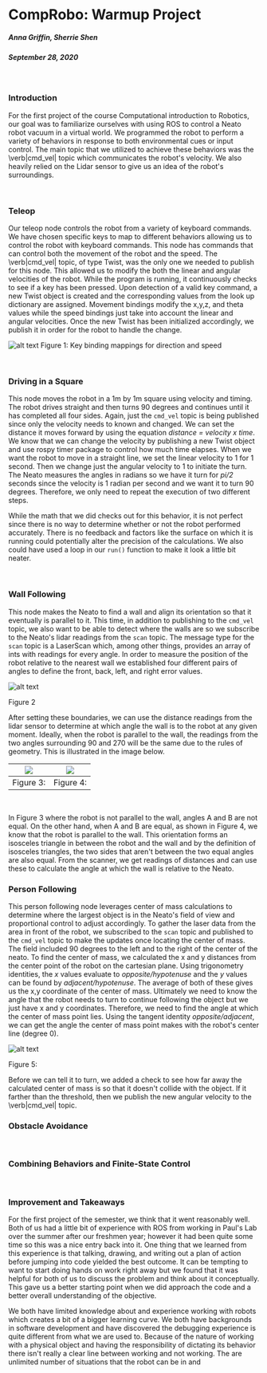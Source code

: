 # CompRobo: Warmup Project
##### Anna Griffin, Sherrie Shen
##### September 28, 2020

<br>

### Introduction
For the first project of the course Computational introduction to Robotics, our goal was to familiarize ourselves with using ROS to control a Neato robot vacuum in a virtual world. We programmed the robot to perform a variety of behaviors in response to both environmental cues or input control. The main topic that we utilized to achieve these behaviors was the \verb|cmd_vel| topic which communicates the robot's velocity. We also heavily relied on the Lidar sensor to give us an idea of the robot's surroundings. 

<br>

### Teleop
Our teleop node controls the robot from a variety of keyboard commands. We have chosen specific keys to map to different behaviors allowing us to control the robot with keyboard commands. This node has commands that can control both the movement of the robot and the speed. The \verb|cmd_vel| topic, of type Twist, was the only one we needed to publish for this node. This allowed us to modify the both the linear and angular velocities of the robot. While the program is running, it continuously checks to see if a key has been pressed. Upon detection of a valid key command, a new Twist object is created and the corresponding values from the look up dictionary are assigned. Movement bindings modify the x,y,z, and theta values while the speed bindings just take into account the linear and angular velocities. Once the new Twist has been initialized accordingly, we publish it in order for the robot to handle the change.

![alt text](img/keybindings.png "Figure 1")
Figure 1: Key binding mappings for direction and speed

<br>

### Driving in a Square
This node moves the robot in a 1m by 1m square using velocity and timing. The robot drives straight and then turns 90 degrees and continues until it has completed all four sides. Again, just the `cmd_vel` topic is being published since only the velocity needs to known and changed. We can set the distance it moves forward by using the equation *distance = velocity x time*. We know that we can change the velocity by publishing a new Twist object and use rospy timer package to control how much time elapses. When we want the robot to move in a straight line, we set the linear velocity to 1 for 1 second. Then we change just the angular velocity to 1 to initiate the turn. The Neato measures the angles in radians so we have it turn for *pi/2* seconds since the velocity is 1 radian per second and we want it to turn 90 degrees. Therefore, we only need to repeat the execution of two different steps. 

While the math that we did checks out for this behavior, it is not perfect since there is no way to determine whether or not the robot performed accurately. There is no feedback and factors like the surface on which it is running could potentially alter the precision of the calculations. We also could have used a loop in our `run()` function to make it look a little bit neater. 

<br>

### Wall Following
This node makes the Neato to find a wall and align its orientation so that it eventually is parallel to it. This time, in addition to publishing to the `cmd_vel` topic, we also want to be able to detect where the walls are so we subscribe to the Neato's lidar readings from the `scan` topic. The message type for the `scan` topic is a LaserScan which, among other things, provides an array of ints with readings for every angle. In order to measure the position of the robot relative to the nearest wall we established four different pairs of angles to define the front, back, left, and right error values. 

![alt text](img/wall_follower.png "Figure 2")

Figure 2


After setting these boundaries, we can use the distance readings from the lidar sensor to determine at which angle the wall is to the robot at any given moment. Ideally, when the robot is parallel to the wall, the readings from the two angles surrounding 90 and 270 will be the same due to the rules of geometry. This is illustrated in the image below. 
<br>

![](img/not_parallel.png)    |  ![](img/parallel.png)
:-------------------------:|:-------------------------:
Figure 3: |  Figure 4:
<br>

In Figure 3 where the robot is not parallel to the wall, angles A and B are not equal. On the other hand, when A and B are equal, as shown in Figure 4, we know that the robot is parallel to the wall. This orientation forms an isosceles triangle in between the robot and the wall and by the definition of isosceles triangles, the two sides that aren't between the two equal angles are also equal. From the scanner, we get readings of distances and can use these to calculate the angle at which the wall is relative to the Neato. 

### Person Following
This person following node leverages center of mass calculations to determine where the largest object is in the Neato's field of view and proportional control to adjust accordingly. To gather the laser data from the area in front of the robot, we subscribed to the `scan` topic and published to the `cmd_vel` topic to make the updates once locating the center of mass. The field included 90 degrees to the left and to the right of the center of the neato. To find the center of mass, we calculated the x and y distances from the center point of the robot on the cartesian plane. Using trigonometry identities, the *x* values evaluate to *opposite/hypotenuse* and the *y* values can be found by *adjacent/hypotenuse*. The average of both of these gives us the x,y coordinate of the center of mass. Ultimately we need to know the angle that the robot needs to turn to continue following the object but we just have x and y coordinates. Therefore, we need to find the angle at which the center of mass point lies. Using the tangent identity *opposite/adjacent*, we can get the angle the center of mass point makes with the robot's center line (degree 0).

![alt text](img/person_follower.png "Figure 5")

Figure 5:
<br>

Before we can tell it to turn, we added a check to see how far away the calculated center of mass is so that it doesn't collide with the object. If it farther than the threshold, then we publish the new angular velocity to the \verb|cmd_vel| topic. 
### Obstacle Avoidance

<br>

### Combining Behaviors and Finite-State Control

<br>

### Improvement and Takeaways
For the first project of the semester, we think that it went reasonably well. Both of us had a little bit of experience with ROS from working in Paul's Lab over the summer after our freshmen year; however it had been quite some time so this was a nice entry back into it. One thing that we learned from this experience is that talking, drawing, and writing out a plan of action before jumping into code yielded the best outcome. It can be tempting to want to start doing hands on work right away but we found that it was helpful for both of us to discuss the problem and think about it conceptually. This gave us a better starting point when we did approach the code and a better overall understanding of the objective.

We both have limited knowledge about and experience working with robots which creates a bit of a bigger learning curve. We both have backgrounds in software development and have discovered the debugging experience is quite different from what we are used to. Because of the nature of working with a physical object and having the responsibility of dictating its behavior there isn't really a clear line between working and not working. The are unlimited number of situations that the robot can be in and 
